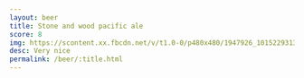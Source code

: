 ```yaml
---
layout: beer
title: Stone and wood pacific ale
score: 8
img: https://scontent.xx.fbcdn.net/v/t1.0-0/p480x480/1947926_10152293132973745_485396127_n.jpg?oh=a027858d8ad7b7c99354d71d2642fdde&oe=586C1821
desc: Very nice
permalink: /beer/:title.html
---
```

